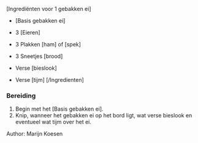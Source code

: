 [Ingrediënten voor 1 gebakken ei]
* [Basis gebakken ei]
* 3 [Eieren]
* 3 Plakken [ham] of [spek]
* 3 Sneetjes [brood]

* Verse [bieslook]
* Verse [tijm]
[/Ingredienten]


### Bereiding

1. Begin met het [Basis gebakken ei].
2. Knip, wanneer het gebakken ei op het bord ligt, wat verse bieslook en eventueel wat tijm over het ei.

Author: Marijn Koesen